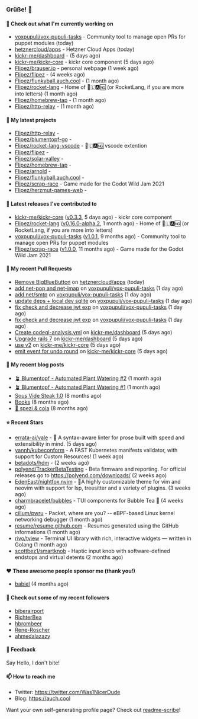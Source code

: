 ### Grüße! 👋

#### 👷 Check out what I'm currently working on

- [voxpupuli/vox-pupuli-tasks](https://github.com/voxpupuli/vox-pupuli-tasks) - Community tool to manage open PRs for puppet modules (today)
- [hetznercloud/apps](https://github.com/hetznercloud/apps) - Hetzner Cloud Apps (today)
- [kickr-me/dashboard](https://github.com/kickr-me/dashboard) -  (5 days ago)
- [kickr-me/kickr-core](https://github.com/kickr-me/kickr-core) - kickr core component (5 days ago)
- [Flipez/brauser.io](https://github.com/Flipez/brauser.io) - personal webpage (1 week ago)
- [Flipez/flipez](https://github.com/Flipez/flipez) -  (4 weeks ago)
- [Flipez/flunkyball.auch.cool](https://github.com/Flipez/flunkyball.auch.cool) -  (1 month ago)
- [Flipez/rocket-lang](https://github.com/Flipez/rocket-lang) - Home of 🚀🇱🅰🆖 (or RocketLang, if you are more into letters) (1 month ago)
- [Flipez/homebrew-tap](https://github.com/Flipez/homebrew-tap) -  (1 month ago)
- [Flipez/http-relay](https://github.com/Flipez/http-relay) -  (1 month ago)

#### 🌱 My latest projects

- [Flipez/http-relay](https://github.com/Flipez/http-relay) - 
- [Flipez/blumentopf-go](https://github.com/Flipez/blumentopf-go) - 
- [Flipez/rocket-lang-vscode](https://github.com/Flipez/rocket-lang-vscode) - 🚀🇱🅰🆖 vscode extention
- [Flipez/flipez](https://github.com/Flipez/flipez) - 
- [Flipez/solar-valley](https://github.com/Flipez/solar-valley) - 
- [Flipez/homebrew-tap](https://github.com/Flipez/homebrew-tap) - 
- [Flipez/arnold](https://github.com/Flipez/arnold) - 
- [Flipez/flunkyball.auch.cool](https://github.com/Flipez/flunkyball.auch.cool) - 
- [Flipez/scrap-race](https://github.com/Flipez/scrap-race) - Game made for the Godot Wild Jam 2021
- [Flipez/herzmut-games-web](https://github.com/Flipez/herzmut-games-web) - 


#### 🔭 Latest releases I've contributed to

- [kickr-me/kickr-core](https://github.com/kickr-me/kickr-core) ([v0.3.3](https://github.com/kickr-me/kickr-core/releases/tag/v0.3.3), 5 days ago) - kickr core component
- [Flipez/rocket-lang](https://github.com/Flipez/rocket-lang) ([v0.16.0-alpha.2](https://github.com/Flipez/rocket-lang/releases/tag/v0.16.0-alpha.2), 1 month ago) - Home of 🚀🇱🅰🆖 (or RocketLang, if you are more into letters)
- [voxpupuli/vox-pupuli-tasks](https://github.com/voxpupuli/vox-pupuli-tasks) ([v1.0.1](https://github.com/voxpupuli/vox-pupuli-tasks/releases/tag/v1.0.1), 9 months ago) - Community tool to manage open PRs for puppet modules
- [Flipez/scrap-race](https://github.com/Flipez/scrap-race) ([v1.0.0](https://github.com/Flipez/scrap-race/releases/tag/v1.0.0), 11 months ago) - Game made for the Godot Wild Jam 2021

#### 🔨 My recent Pull Requests

- [Remove BigBlueButton](https://github.com/hetznercloud/apps/pull/51) on [hetznercloud/apps](https://github.com/hetznercloud/apps) (today)
- [add net-pop and net-imap](https://github.com/voxpupuli/vox-pupuli-tasks/pull/475) on [voxpupuli/vox-pupuli-tasks](https://github.com/voxpupuli/vox-pupuli-tasks) (1 day ago)
- [add net/smtp](https://github.com/voxpupuli/vox-pupuli-tasks/pull/474) on [voxpupuli/vox-pupuli-tasks](https://github.com/voxpupuli/vox-pupuli-tasks) (1 day ago)
- [update deps &#43; local dev sqlite](https://github.com/voxpupuli/vox-pupuli-tasks/pull/471) on [voxpupuli/vox-pupuli-tasks](https://github.com/voxpupuli/vox-pupuli-tasks) (1 day ago)
- [fix check and decrease jwt exp](https://github.com/voxpupuli/vox-pupuli-tasks/pull/470) on [voxpupuli/vox-pupuli-tasks](https://github.com/voxpupuli/vox-pupuli-tasks) (1 day ago)
- [fix check and decrease jwt exp](https://github.com/voxpupuli/vox-pupuli-tasks/pull/469) on [voxpupuli/vox-pupuli-tasks](https://github.com/voxpupuli/vox-pupuli-tasks) (1 day ago)
- [Create codeql-analysis.yml](https://github.com/kickr-me/dashboard/pull/46) on [kickr-me/dashboard](https://github.com/kickr-me/dashboard) (5 days ago)
- [Upgrade rails 7](https://github.com/kickr-me/dashboard/pull/45) on [kickr-me/dashboard](https://github.com/kickr-me/dashboard) (5 days ago)
- [use v2](https://github.com/kickr-me/kickr-core/pull/9) on [kickr-me/kickr-core](https://github.com/kickr-me/kickr-core) (5 days ago)
- [emit event for undo round](https://github.com/kickr-me/kickr-core/pull/8) on [kickr-me/kickr-core](https://github.com/kickr-me/kickr-core) (5 days ago)

#### 📜 My recent blog posts

- [🪴 Blumentopf - Automated Plant Watering #2](/posts/2022/blumentopf-2/) (1 month ago)
- [🪴 Blumentopf - Automated Plant Watering #1](/posts/2022/blumentopf-1/) (1 month ago)
- [Sous Vide Steak 1.0](/posts/2021/sous-vide/sous-vide-steak-1.0/) (8 months ago)
- [Books](/books/) (8 months ago)
- [🥤 spezi &amp; cola](/spezi/) (8 months ago)

#### ⭐ Recent Stars

- [errata-ai/vale](https://github.com/errata-ai/vale) - :pencil: A syntax-aware linter for prose built with speed and extensibility in mind. (5 days ago)
- [yannh/kubeconform](https://github.com/yannh/kubeconform) - A FAST Kubernetes manifests validator, with support for Custom Resources! (1 week ago)
- [betadots/hdm](https://github.com/betadots/hdm) -  (2 weeks ago)
- [polyend/TrackerBetaTesting](https://github.com/polyend/TrackerBetaTesting) - Beta firmware and reporting. For official releases go to https://polyend.com/downloads/ (2 weeks ago)
- [EdenEast/nightfox.nvim](https://github.com/EdenEast/nightfox.nvim) - 🦊A highly customizable theme for vim and neovim with support for lsp, treesitter and a variety of plugins. (3 weeks ago)
- [charmbracelet/bubbles](https://github.com/charmbracelet/bubbles) - TUI components for Bubble Tea 🍡 (4 weeks ago)
- [cilium/pwru](https://github.com/cilium/pwru) - Packet, where are you? -- eBPF-based Linux kernel networking debugger (1 month ago)
- [resume/resume.github.com](https://github.com/resume/resume.github.com) - Resumes generated using the GitHub informations (1 month ago)
- [rivo/tview](https://github.com/rivo/tview) - Terminal UI library with rich, interactive widgets — written in Golang (1 month ago)
- [scottbez1/smartknob](https://github.com/scottbez1/smartknob) - Haptic input knob with software-defined endstops and virtual detents (2 months ago)

#### ❤️ These awesome people sponsor me (thank you!)

- [babiel](https://github.com/babiel) (4 months ago)

#### 👯 Check out some of my recent followers

- [biberairport](https://github.com/biberairport)
- [RichterBea](https://github.com/RichterBea)
- [hbrombeer](https://github.com/hbrombeer)
- [Rene-Roscher](https://github.com/Rene-Roscher)
- [ahmedalazazy](https://github.com/ahmedalazazy)

#### 💬 Feedback

Say Hello, I don't bite!

#### 📫 How to reach me

- Twitter: https://twitter.com/Was1NicerDude
- Blog: https://auch.cool

Want your own self-generating profile page? Check out [readme-scribe](https://github.com/muesli/readme-scribe)!
